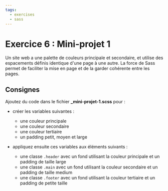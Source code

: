 ```yaml
---
tags:
  - exercises
  - sass
---
```


# Exercice 6 : Mini-projet 1

Un site web a une palette de couleurs principale et secondaire, et utilise des espacements définis identique d'une page à une autre. La force de Sass permet de faciliter la mise en page et de la garder cohérente entre les pages.

## Consignes

Ajoutez du code dans le fichier **\_mini-projet-1.scss** pour :

- créer les variables suivantes :

  - une couleur principale
  - une couleur secondaire
  - une couleur tertiaire
  - un padding petit, moyen et large

- appliquez ensuite ces variables aux éléments suivants :
  - une classe `.header` avec un fond utilisant la couleur principale et un padding de taille large
  - une classe `.main` avec un fond utilisant la couleur secondaire et un padding de taille medium
  - une classe `.footer` avec un fond utilisant la couleur tertiaire et un padding de petite taille
